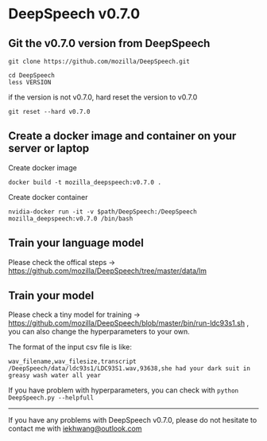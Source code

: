 DeepSpeech v0.7.0
=====



Git the v0.7.0 version from DeepSpeech
-----


```
git clone https://github.com/mozilla/DeepSpeech.git
```
```
cd DeepSpeech
less VERSION
```

if the version is not v0.7.0, hard reset the version to v0.7.0

```
git reset --hard v0.7.0
```

Create a docker image and container on your server or laptop
-----

Create docker image
```
docker build -t mozilla_deepspeech:v0.7.0 .
```
Create docker container
```
nvidia-docker run -it -v $path/DeepSpeech:/DeepSpeech mozilla_deepspeech:v0.7.0 /bin/bash
```
Train your language model
-----

Please check the offical steps -> https://github.com/mozilla/DeepSpeech/tree/master/data/lm

Train your model
-----

Please check a tiny model for training -> https://github.com/mozilla/DeepSpeech/blob/master/bin/run-ldc93s1.sh , you can also change the hyperparameters to your own.

The format of the input csv file is like:
```
wav_filename,wav_filesize,transcript
/DeepSpeech/data/ldc93s1/LDC93S1.wav,93638,she had your dark suit in greasy wash water all year
```

If you have problem with hyperparameters, you can check with ```python DeepSpeech.py --helpfull```

---------

If you have any problems with DeepSpeech v0.7.0, please do not hesitate to contact me with iekhwang@outlook.com
